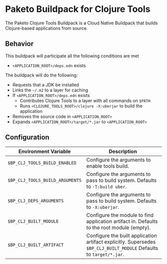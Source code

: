 # Paketo Buildpack for Clojure Tools

The Paketo Clojure Tools Buildpack is a Cloud Native Buildpack that builds Clojure-based applications from source.

## Behavior
This buildpack will participate all the following conditions are met

* `<APPLICATION_ROOT>/deps.edn` exists

The buildpack will do the following:

* Requests that a JDK be installed
* Links the `~/.m2` to a layer for caching
* If `<APPLICATION_ROOT>/deps.edn` exists
  * Contributes Clojure Tools to a layer with all commands on `$PATH`
  * Runs `<CLOJURE_TOOLS_ROOT>/clojure -X:uberjar` to build the application
* Removes the source code in `<APPLICATION_ROOT>`
* Expands `<APPLICATION_ROOT>/target/*.jar` to `<APPLICATION_ROOT>`

## Configuration
| Environment Variable | Description
| -------------------- | -----------
| `$BP_CLJ_TOOLS_BUILD_ENABLED` | Configure the arguments to enable tools build.
| `$BP_CLJ_TOOLS_BUILD_ARGUMENTS` | Configure the arguments to pass to build system.  Defaults to `-T:build uber`.
| `$BP_CLJ_DEPS_ARGUMENTS` | Configure the arguments to pass to build system.  Defaults to `-X:uberjar`.
| `$BP_CLJ_BUILT_MODULE` | Configure the module to find application artifact in.  Defaults to the root module (empty).
| `$BP_CLJ_BUILT_ARTIFACT` | Configure the built application artifact explicitly.  Supersedes `$BP_CLJ_BUILT_MODULE`  Defaults to `target/*.jar`.

